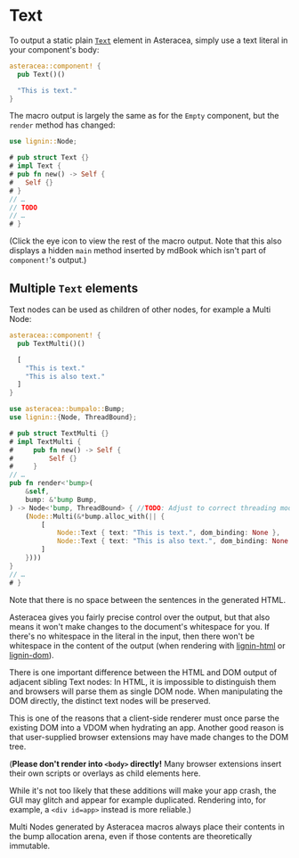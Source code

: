 # Text

To output a static plain [`Text`] element in Asteracea, simply use a text literal in your component's body:

[`Text`]: https://developer.mozilla.org/en-US/docs/Web/API/Text

```rust asteracea=Text
asteracea::component! {
  pub Text()()

  "This is text."
}
```

The macro output is largely the same as for the `Empty` component, but the `render` method has changed:

```rust no_run noplayground
use lignin::Node;

# pub struct Text {}
# impl Text {
# pub fn new() -> Self {
#   Self {}
# }
// …
// TODO
// …
# }
```

(Click the eye icon to view the rest of the macro output. Note that this also displays a hidden `main` method inserted by mdBook which isn't part of `component!`'s output.)

## Multiple `Text` elements

Text nodes can be used as children of other nodes, for example a Multi Node:

```rust asteracea=TextMulti
asteracea::component! {
  pub TextMulti()()

  [
    "This is text."
    "This is also text."
  ]
}
```

```rust no_run noplayground
use asteracea::bumpalo::Bump;
use lignin::{Node, ThreadBound};

# pub struct TextMulti {}
# impl TextMulti {
#     pub fn new() -> Self {
#         Self {}
#     }
// …
pub fn render<'bump>(
    &self,
    bump: &'bump Bump,
) -> Node<'bump, ThreadBound> { //TODO: Adjust to correct threading model once implemented.
    (Node::Multi(&*bump.alloc_with(|| {
        [
            Node::Text { text: "This is text.", dom_binding: None },
            Node::Text { text: "This is also text.", dom_binding: None },
        ]
    })))
}
// …
# }
```

Note that there is no space between the sentences in the generated HTML.

Asteracea gives you fairly precise control over the output, but that also means it won't make changes to the document's whitespace for you. If there's no whitespace in the literal in the input, then there won't be whitespace in the content of the output (when rendering with [lignin-html] or [lignin-dom]).

[lignin-html]: https://github.com/Tamschi/lignin-html
[lignin-dom]: https://github.com/Tamschi/lignin-dom

There is one important difference between the HTML and DOM output of adjacent sibling Text nodes: In HTML, it is impossible to distinguish them and browsers will parse them as single DOM node. When manipulating the DOM directly, the distinct text nodes will be preserved.

This is one of the reasons that a client-side renderer must once parse the existing DOM into a VDOM when hydrating an app. Another good reason is that user-supplied browser extensions may have made changes to the DOM tree.

(**Please don't render into `<body>` directly!** Many browser extensions insert their own scripts or overlays as child elements here.

While it's not too likely that these additions will make your app crash, the GUI may glitch and appear for example duplicated. Rendering into, for example, a `<div id=app>` instead is more reliable.)

Multi Nodes generated by Asteracea macros always place their contents in the bump allocation arena, even if those contents are theoretically immutable.
